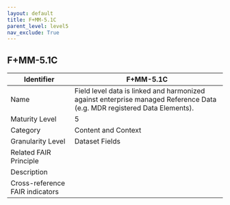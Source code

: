 ```yaml
---
layout: default
title: F+MM-5.1C
parent_level: level5
nav_exclude: True
---
```


## F+MM-5.1C

| Identifier | F+MM-5.1C |
| --------- | -----------|
| Name | Field level data is linked and harmonized against enterprise managed Reference Data (e.g. MDR registered Data Elements). |
| Maturity Level | 5 |
| Category | Content and Context |
| Granularity Level | Dataset Fields |
| Related FAIR Principle |  |
| Description |  |
| Cross-reference FAIR indicators |  |
